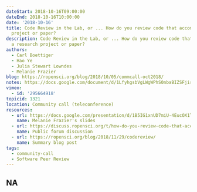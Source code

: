 ```yaml
---
dateStart: 2018-10-16T09:00:00
dateEnd: 2018-10-16T10:00:00
date: '2018-10-16'
title: Code Review in the Lab, or ... How do you review code that accompanies a research
  project or paper?
description: Code Review in the Lab, or ... How do you review code that accompanies
  a research project or paper?
authors:
  - Carl Boettiger
  - Hao Ye
  - Julia Stewart Lowndes
  - Melanie Frazier
blog: https://ropensci.org/blog/2018/10/05/commcall-oct2018/
notes: https://docs.google.com/document/d/1LfyhgsbVgLWgWPhS0nbaBIZSFjireEBBSYL4PmhUJis/edit?usp=sharing
vimeo:
  - id: '295664918'
topicid: 1321
location: Community call (teleconference)
resources:
  - url: https://docs.google.com/presentation/d/1B5IG1xnUD7miU-4EucOX1TBmmYGS122nX9t54WbcsqU/edit#slide=id.p
    name: Melanie Frazier's slides
  - url: https://discuss.ropensci.org/t/how-do-you-review-code-that-accompanies-a-research-project-or-paper-help-ropensci-plan-a-community-call/1321
    name: Public forum discussion
  - url: https://ropensci.org/blog/2018/11/29/codereview/
    name: Summary blog post
tags:
  - community-call
  - Software Peer Review
---
```

NA
---
